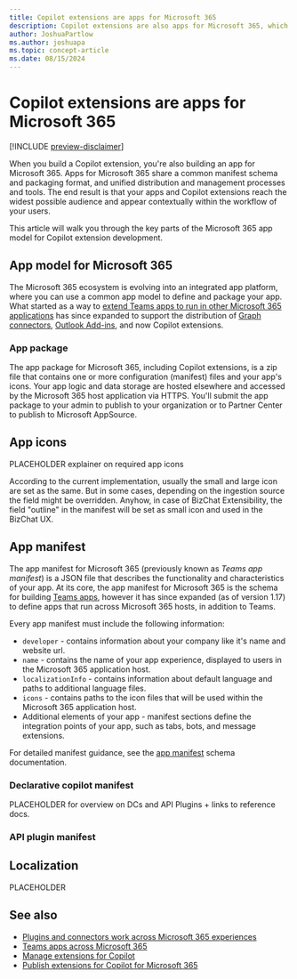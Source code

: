 ```yaml
---
title: Copilot extensions are apps for Microsoft 365
description: Copilot extensions are also apps for Microsoft 365, which use a unified process for packaging, publishing, and management.
author: JoshuaPartlow
ms.author: joshuapa
ms.topic: concept-article
ms.date: 08/15/2024
---
```


# Copilot extensions are apps for Microsoft 365

[!INCLUDE [preview-disclaimer](includes/preview-disclaimer.md)]

When you build a Copilot extension, you're also building an app for Microsoft 365. Apps for Microsoft 365 share a common manifest schema and packaging format, and unified distribution and management processes and tools. The end result is that your apps and Copilot extensions reach the widest possible audience and appear contextually within the workflow of your users.

This article will walk you through the key parts of the Microsoft 365 app model for Copilot extension development.

## App model for Microsoft 365

The Microsoft 365 ecosystem is evolving into an integrated app platform, where you can use a common app model to define and package your app. What started as a way to [extend Teams apps to run in other Microsoft 365 applications](/microsoftteams/platform/m365-apps/overview?context=/microsoft-365-copilot/extensibility/context) has since expanded to support the distribution of [Graph connectors](), [Outlook Add-ins](), and now Copilot extensions.

### App package

The app package for Microsoft 365, including Copilot extensions, is a zip file that contains one or more configuration (manifest) files and your app's icons. Your app logic and data storage are hosted elsewhere and accessed by the Microsoft 365 host application via HTTPS. You'll submit the app package to your admin to publish to your organization or to Partner Center to publish to Microsoft AppSource.

## App icons

PLACEHOLDER explainer on required app icons

According to the current implementation, usually the small and large icon are set as the same. But in some cases, depending on the ingestion source the field might be overridden. Anyhow, in case of BizChat Extensibility, the field "outline" in the manifest will be set as small icon and used in the BizChat UX.

## App manifest

The app manifest for Microsoft 365 (previously known as *Teams app manifest*) is a JSON file that describes the functionality and characteristics of your app. At its core, the app manifest for Microsoft 365 is the schema for building [Teams apps](), however it has since expanded (as of version 1.17) to define apps that run across Microsoft 365 hosts, in addition to Teams.

Every app manifest must include the following information:

- `developer` - contains information about your company like it's name and website url.
- `name` - contains the name of your app experience, displayed to users in the Microsoft 365 application host.
- `localizationInfo` - contains information about default language and paths to additional language files.
- `icons` - contains paths to the icon files that will be used within the Microsoft 365 application host.
- Additional elements of your app - manifest sections define the integration points of your app, such as tabs, bots, and message extensions.

For detailed manifest guidance, see the [app manifest](/microsoftteams/platform/resources/schema/manifest-schema) schema documentation.

### Declarative copilot manifest

PLACEHOLDER for overview on DCs and API Plugins + links to reference docs.

### API plugin manifest

## Localization

PLACEHOLDER

## See also

- [Plugins and connectors work across Microsoft 365 experiences](ecosystem.md#plugins-and-connectors-work-across-microsoft-365-experiences)
- [Teams apps across Microsoft 365](/microsoftteams/platform/m365-apps/overview?context=/microsoft-365-copilot/extensibility/context)
- [Manage extensions for Copilot](manage.md)
- [Publish extensions for Copilot for Microsoft 365](publish.md)
